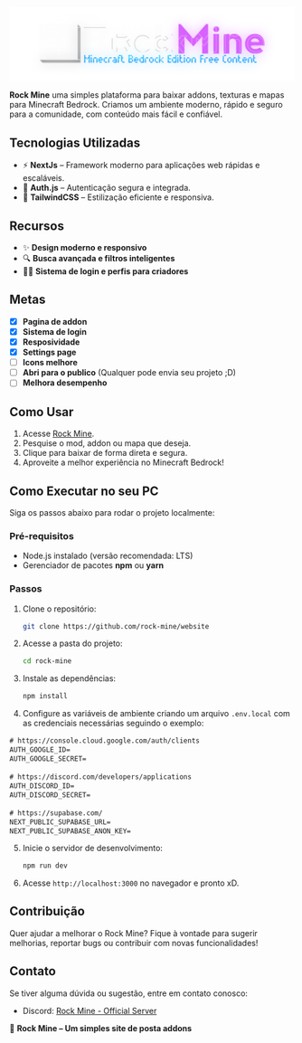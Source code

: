 <img src="./public/rocklogo.png" alt="Minha imagem legal" />

**Rock Mine** uma simples plataforma para baixar addons, texturas e mapas para Minecraft Bedrock. Criamos um ambiente moderno, rápido e seguro para a comunidade, com conteúdo mais fácil e confiável.

## Tecnologias Utilizadas

- ⚡ **NextJs** – Framework moderno para aplicações web rápidas e escaláveis.
- 🔐 **Auth.js** – Autenticação segura e integrada.
- 🎨 **TailwindCSS** – Estilização eficiente e responsiva.

## Recursos

- ✨ **Design moderno e responsivo**
- 🔍 **Busca avançada e filtros inteligentes**
- 👨‍🎓 **Sistema de login e perfis para criadores**

## Metas

- [x] **Pagina de addon**
- [x] **Sistema de login**
- [x] **Resposividade**
- [x] **Settings page**
- [ ] **Icons melhore**
- [ ] **Abri para o publico** (Qualquer pode envia seu projeto ;D)
- [ ] **Melhora desempenho**

## Como Usar

1. Acesse [Rock Mine](https://rock-mine.vercel.app/).
2. Pesquise o mod, addon ou mapa que deseja.
3. Clique para baixar de forma direta e segura.
4. Aproveite a melhor experiência no Minecraft Bedrock!

## Como Executar no seu PC

Siga os passos abaixo para rodar o projeto localmente:

### Pré-requisitos

- Node.js instalado (versão recomendada: LTS)
- Gerenciador de pacotes **npm** ou **yarn**

### Passos

1. Clone o repositório:
   ```sh
   git clone https://github.com/rock-mine/website
   ```
2. Acesse a pasta do projeto:
   ```sh
   cd rock-mine
   ```
3. Instale as dependências:
   ```sh
   npm install
   ```
4. Configure as variáveis de ambiente criando um arquivo `.env.local` com as credenciais necessárias seguindo o exemplo:

```env
# https://console.cloud.google.com/auth/clients
AUTH_GOOGLE_ID=
AUTH_GOOGLE_SECRET=

# https://discord.com/developers/applications
AUTH_DISCORD_ID=
AUTH_DISCORD_SECRET=

# https://supabase.com/
NEXT_PUBLIC_SUPABASE_URL=
NEXT_PUBLIC_SUPABASE_ANON_KEY=
```

5. Inicie o servidor de desenvolvimento:
   ```sh
   npm run dev
   ```
6. Acesse `http://localhost:3000` no navegador e pronto xD.

## Contribuição

Quer ajudar a melhorar o Rock Mine? Fique à vontade para sugerir melhorias, reportar bugs ou contribuir com novas funcionalidades!

## Contato

Se tiver alguma dúvida ou sugestão, entre em contato conosco:

- Discord: [Rock Mine - Official Server](https://discord.gg/W2JC6vQXYK)

🌟 **Rock Mine – Um simples site de posta addons**
